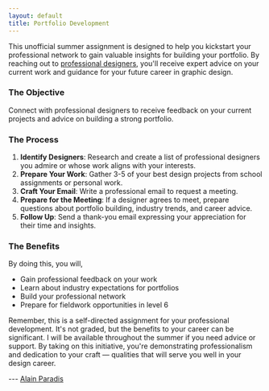 ```yaml
---
layout: default
title: Portfolio Development
---
```

This unofficial summer assignment is designed to help you kickstart your professional network to gain valuable insights for building your portfolio. By reaching out to [professional designers](employers.html), you'll receive expert advice on your current work and guidance for your future career in graphic design.

### The Objective

Connect with professional designers to receive feedback on your current projects and advice on building a strong portfolio.

### The Process

1. **Identify Designers**: Research and create a list of professional designers you admire or whose work aligns with your interests.
2. **Prepare Your Work**: Gather 3-5 of your best design projects from school assignments or personal work.
3. **Craft Your Email**: Write a professional email to request a meeting.
4. **Prepare for the Meeting**: If a designer agrees to meet, prepare questions about portfolio building, industry trends, and career advice.
5. **Follow Up**: Send a thank-you email expressing your appreciation for their time and insights.

### The Benefits

By doing this, you will,

- Gain professional feedback on your work
- Learn about industry expectations for portfolios
- Build your professional network
- Prepare for fieldwork opportunities in level 6


Remember, this is a self-directed assignment for your professional development. It's not graded, but the benefits to your career can be significant. I will be available throughout the summer if you need advice or support. By taking on this initiative, you're demonstrating professionalism and dedication to your craft — qualities that will serve you well in your design career.

---  [Alain Paradis](mailto:paradia@algonquincollege.com)